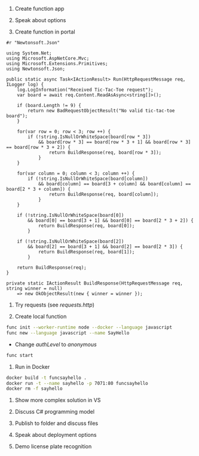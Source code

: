 1. Create function app

1. Speak about options

1. Create function in portal

```CSharp
#r "Newtonsoft.Json"

using System.Net;
using Microsoft.AspNetCore.Mvc;
using Microsoft.Extensions.Primitives;
using Newtonsoft.Json;

public static async Task<IActionResult> Run(HttpRequestMessage req, ILogger log) {
    log.LogInformation("Received Tic-Tac-Toe request");
    var board = await req.Content.ReadAsAsync<string[]>();

    if (board.Length != 9) {
        return new BadRequestObjectResult("No valid tic-tac-toe board");
    }

    for(var row = 0; row < 3; row ++) {
        if (!string.IsNullOrWhiteSpace(board[row * 3]) 
            && board[row * 3] == board[row * 3 + 1] && board[row * 3] == board[row * 3 + 2]) {
                return BuildResponse(req, board[row * 3]);
            }
    }

    for(var column = 0; column < 3; column ++) {
        if (!string.IsNullOrWhiteSpace(board[column]) 
            && board[column] == board[3 + column] && board[column] == board[2 * 3 + column]) {
                return BuildResponse(req, board[column]);
            }
    }

    if (!string.IsNullOrWhiteSpace(board[0]) 
        && board[0] == board[3 + 1] && board[0] == board[2 * 3 + 2]) {
            return BuildResponse(req, board[0]);
        }

    if (!string.IsNullOrWhiteSpace(board[2]) 
        && board[2] == board[3 + 1] && board[2] == board[2 * 3]) {
            return BuildResponse(req, board[1]);
        }

    return BuildResponse(req);
}

private static IActionResult BuildResponse(HttpRequestMessage req, string winner = null)
    => new OkObjectResult(new { winner = winner });

```

1. Try requests (see *requests.http*)

1. Create local function

```bash
func init --worker-runtime node --docker --language javascript
func new --language javascript --name SayHello
```

* Change *authLevel* to *anonymous*

```bash
func start
```

1. Run in Docker

```bash
docker build -t funcsayhello .
docker run -t --name sayhello -p 7071:80 funcsayhello
docker rm -f sayhello
```

1. Show more complex solution in VS

1. Discuss C# programming model

1. Publish to folder and discuss files

1. Speak about deployment options

1. Demo license plate recognition
